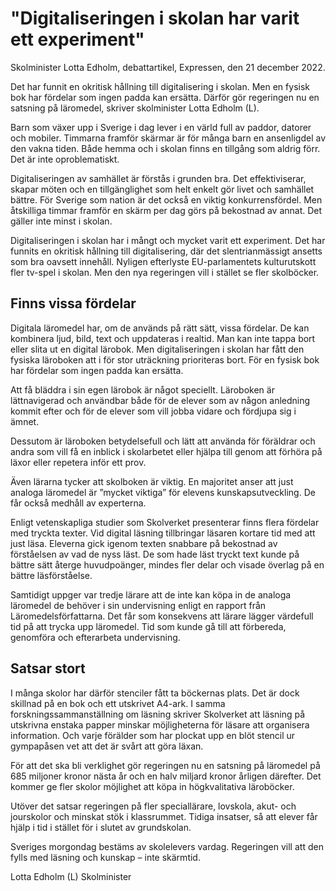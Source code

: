# "Digitaliseringen i skolan har varit ett experiment"

Skolminister Lotta Edholm, debattartikel, Expressen, den 21 december 2022\.


Det har funnit en okritisk hållning till digitalisering i skolan. Men en fysisk bok har fördelar som ingen padda kan ersätta. Därför gör regeringen nu en satsning på läromedel, skriver skolminister Lotta Edholm (L).

Barn som växer upp i Sverige i dag lever i en värld full av paddor, datorer och mobiler. Timmarna framför skärmar är för många barn en ansenligdel av den vakna tiden. Både hemma och i skolan finns en tillgång som aldrig förr. Det är inte oproblematiskt.

Digitaliseringen av samhället är förstås i grunden bra. Det effektiviserar, skapar möten och en tillgänglighet som helt enkelt gör livet och samhället bättre. För Sverige som nation är det också en viktig konkurrensfördel. Men åtskilliga timmar framför en skärm per dag görs på bekostnad av annat. Det gäller inte minst i skolan.

Digitaliseringen i skolan har i mångt och mycket varit ett experiment. Det har funnits en okritisk hållning till digitalisering, där det slentrianmässigt ansetts som bra oavsett innehåll. Nyligen efterlyste EU\-parlamentets kulturutskott fler tv\-spel i skolan. Men den nya regeringen vill i stället se fler skolböcker.

## Finns vissa fördelar

Digitala läromedel har, om de används på rätt sätt, vissa fördelar. De kan kombinera ljud, bild, text och uppdateras i realtid. Man kan inte tappa bort eller slita ut en digital lärobok. Men digitaliseringen i skolan har fått den fysiska läroboken att i för stor uträckning prioriteras bort. För en fysisk bok har fördelar som ingen padda kan ersätta.

Att få bläddra i sin egen lärobok är något speciellt. Läroboken är lättnavigerad och användbar både för de elever som av någon anledning kommit efter och för de elever som vill jobba vidare och fördjupa sig i ämnet.

Dessutom är läroboken betydelsefull och lätt att använda för föräldrar och andra som vill få en inblick i skolarbetet eller hjälpa till genom att förhöra på läxor eller repetera inför ett prov.

Även lärarna tycker att skolboken är viktig. En majoritet anser att just analoga läromedel är ”mycket viktiga” för elevens kunskapsutveckling. De får också medhåll av experterna.

Enligt vetenskapliga studier som Skolverket presenterar finns flera fördelar med tryckta texter. Vid digital läsning tillbringar läsaren kortare tid med att just läsa. Eleverna gick igenom texten snabbare på bekostnad av förståelsen av vad de nyss läst. De som hade läst tryckt text kunde på bättre sätt återge huvudpoänger, mindes fler delar och visade överlag på en bättre läsförståelse.

Samtidigt uppger var tredje lärare att de inte kan köpa in de analoga läromedel de behöver i sin undervisning enligt en rapport från Läromedelsförfattarna. Det får som konsekvens att lärare lägger värdefull tid på att trycka upp läromedel. Tid som kunde gå till att förbereda, genomföra och efterarbeta undervisning.

## Satsar stort

I många skolor har därför stenciler fått ta böckernas plats. Det är dock skillnad på en bok och ett utskrivet A4\-ark. I samma forskningssammanställning om läsning skriver Skolverket att läsning på utskrivna enstaka papper minskar möjligheterna för läsare att organisera information. Och varje förälder som har plockat upp en blöt stencil ur gympapåsen vet att det är svårt att göra läxan.

För att det ska bli verklighet gör regeringen nu en satsning på läromedel på 685 miljoner kronor nästa år och en halv miljard kronor årligen därefter. Det kommer ge fler skolor möjlighet att köpa in högkvalitativa läroböcker.

Utöver det satsar regeringen på fler speciallärare, lovskola, akut\- och jourskolor och minskat stök i klassrummet. Tidiga insatser, så att elever får hjälp i tid i stället för i slutet av grundskolan.

Sveriges morgondag bestäms av skolelevers vardag. Regeringen vill att den fylls med läsning och kunskap – inte skärmtid.

Lotta Edholm (L)
Skolminister
